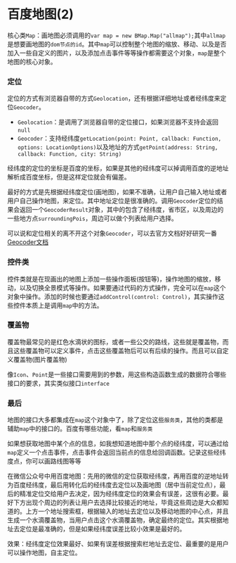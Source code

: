 # 百度地图(2)

核心类`Map`：画地图必须调用的`var map = new BMap.Map("allmap");`其中`allmap`是想要画地图的`dom节点的id`。其中`map`可以控制整个地图的缩放、移动、以及是否加入一些自定义的图片，以及添加点击事件等等操作都需要这个对象，`map`是整个地图的核心对象。

### 定位

定位的方式有浏览器自带的方式`Geolocation`，还有根据详细地址或者经纬度来定位`Geocoder`。

- `Geolocation`：是调用了浏览器自带的定位接口，如果浏览器不支持会返回`null`
- `Geocoder`：支持经纬度`getLocation(point: Point, callback: Function, options: LocationOptions)`以及地址的方式`getPoint(address: String, callback: Function, city: String)`

经纬度的定位的坐标是百度的坐标，如果是其他的经纬度可以掉调用百度的逆地址解析成百度坐标，但是这样定位就会有偏差。

最好的方式是先根据经纬度定位(画地图)，如果不准确，让用户自己输入地址或者用户自己操作地图，来定位。其中地址定位是很准确的。调用`Geocoder`定位的结果会返回一个`GeocoderResult`对象，其中的包含了经纬度，省市区，以及周边的一些地方点`surroundingPois`，周边可以做个列表给用户选择。

可以说和定位相关的离不开这个对象`Geocoder`，可以去官方文档好好研究一番[Geocoder文档](http://lbsyun.baidu.com/cms/jsapi/reference/jsapi_reference.html#a7b27)

### 控件类

控件类就是在现画出的地图上添加一些操作面板(按钮等)，操作地图的缩放，移动，以及切换全景模式等操作。如果要通过代码的方式操作，完全可以在`map`这个对象中操作。添加的时候也要通过`addControl(control: Control)`，其实操作这些控件本质上是调用`map`中的方法。

### 覆盖物

覆盖物最常见的是红色水滴状的图标，或者一些公交的路线，这些就是覆盖物，而且这些覆盖物可以定义事件，点击这些覆盖物后可以有后续的操作。而且可以自定义覆盖物(图片覆盖物)

像`Icon`、`Point`是一些接口需要用到的参数，用这些构造函数生成的数据符合哪些接口的要求，其实类似接口`interface`

### 最后

地图的接口大多都集成在`map`这个对象中了，除了定位这些`服务类`，其他的类都是辅助`map`中的接口的。百度有哪些功能，看`map`和`服务类`

如果想获取地图中某个点的信息，如我想知道地图中那个点的经纬度，可以通过给`map`定义一个点击事件，点击事件会返回当前点的信息给回调函数。记录这些经纬度点，你可以画路线图等等

在微信公众号中用百度地图：先用的微信的定位获取经纬度，再用百度的逆地址转为百度经纬度，最后用转化后的经纬度去定位以及画地图（居中当前定位点），最后的精准定位交给用户去决定，因为经纬度定位的效果会有误差，这很有必要。最好下方出现个周边的列表让用户去选择比较接近的地址，毕竟这些周边是大众都知道的。上方一个地址搜索框，根据输入的地址去定位以及移动地图的中心点，并且生成一个水滴覆盖物，当用户点击这个水滴覆盖物，确定最终的定位。其实根据地址去定位是最准确的，但是如果经纬度误差比较小效果是最好的。

效果：经纬度定位效果最好、如果有误差根据搜索栏地址去定位、最重要的是用户可以操作地图，自主定位。

